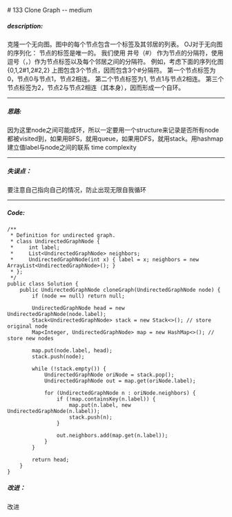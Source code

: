 \# 133 Clone Graph -- medium
##### description:
克隆一个无向图。图中的每个节点包含一个标签及其邻居的列表。
OJ对于无向图的序列化：
节点的标签是唯一的。
我们使用 井号（#） 作为节点的分隔符，使用 逗号（，）作为节点标签以及每个邻居之间的分隔符。
例如，考虑下面的序列化图 {0,1,2#1,2#2,2}
上图包含3个节点，因而包含3个#分隔符。
第一个节点标签为0，节点0与节点1，节点2相连。
第二个节点标签为1, 节点1与节点2相连。
第三个节点标签为2，节点2与节点2相连（其本身），因而形成一个自环。
****************
##### 思路:
因为这里node之间可能成环，所以一定要用一个structure来记录是否所有node都被visited到，如果用BFS，就用queue，如果用DFS，就用stack。用hashmap建立值label与node之间的联系
time complexity
**********
##### 失误点：
要注意自己指向自己的情况，防止出现无限自我循环
********
##### Code:
```
/**
 * Definition for undirected graph.
 * class UndirectedGraphNode {
 *     int label;
 *     List<UndirectedGraphNode> neighbors;
 *     UndirectedGraphNode(int x) { label = x; neighbors = new ArrayList<UndirectedGraphNode>(); }
 * };
 */
public class Solution {
    public UndirectedGraphNode cloneGraph(UndirectedGraphNode node) {
        if (node == null) return null;

        UndirectedGraphNode head = new UndirectedGraphNode(node.label);
        Stack<UndirectedGraphNode> stack = new Stack<>(); // store original node
        Map<Integer, UndirectedGraphNode> map = new HashMap<>(); // store new nodes

        map.put(node.label, head);      
        stack.push(node);

        while (!stack.empty()) {
            UndirectedGraphNode oriNode = stack.pop();         
            UndirectedGraphNode out = map.get(oriNode.label);

            for (UndirectedGraphNode n : oriNode.neighbors) {
                if (!map.containsKey(n.label)) {
                    map.put(n.label, new UndirectedGraphNode(n.label));
                    stack.push(n);
                }

                out.neighbors.add(map.get(n.label));
            }
        }

        return head;
    }
}
```
##### 改进：
改进

